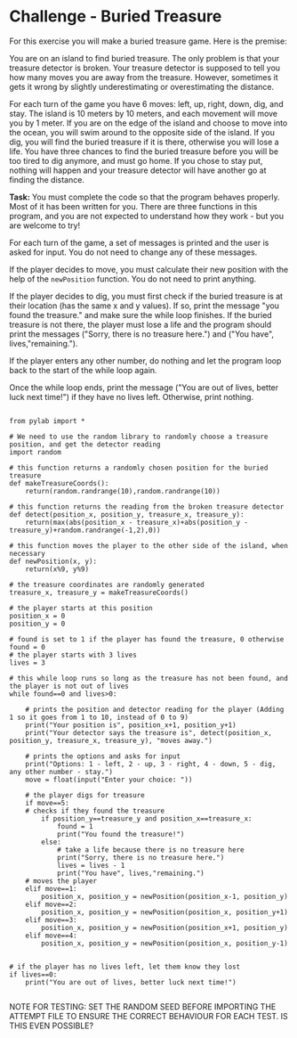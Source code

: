 # Challenge - Buried Treasure

For this exercise you will make a buried treasure game. Here is the premise:

You are on an island to find buried treasure. The only problem is that your treasure detector is broken. Your treasure detector is supposed to tell you how many moves you are away from the treasure. However, sometimes it gets it wrong by slightly underestimating or overestimating the distance.

For each turn of the game you have 6 moves: left, up, right, down, dig, and stay. The island is 10 meters by 10 meters, and each movement will move you by 1 meter. If you are on the edge of the island and choose to move into the ocean, you will swim around to the opposite side of the island. If you dig, you will find the buried treasure if it is there, otherwise you will lose a life. You have three chances to find the buried treasure before you will be too tired to dig anymore, and must go home. If you chose to stay put, nothing will happen and your treasure detector will have another go at finding the distance.


**Task:** You must complete the code so that the program behaves properly. Most of it has been written for you. There are three functions in this program, and you are not expected to understand how they work - but you are welcome to try!

For each turn of the game, a set of messages is printed and the user is asked for input. You do not need to change any of these messages.

If the player decides to move, you must calculate their new position with the help of the `newPosition` function. You do not need to print anything.

If the player decides to dig, you must first check if the buried treasure is at their location (has the same x and y values). If so, print the message "you found the treasure." and make sure the while loop finishes. If the buried treasure is not there, the player must lose a life and the program should print the messages ("Sorry, there is no treasure here.") and ("You have", lives,"remaining.").

If the player enters any other number, do nothing and let the program loop back to the start of the while loop again. 

Once the while loop ends, print the message ("You are out of lives, better luck next time!") if they have no lives left. Otherwise, print nothing.



```

from pylab import *

# We need to use the random library to randomly choose a treasure position, and get the detector reading
import random

# this function returns a randomly chosen position for the buried treasure
def makeTreasureCoords():
    return(random.randrange(10),random.randrange(10))

# this function returns the reading from the broken treasure detector
def detect(position_x, position_y, treasure_x, treasure_y):
    return(max(abs(position_x - treasure_x)+abs(position_y - treasure_y)+random.randrange(-1,2),0))

# this function moves the player to the other side of the island, when necessary
def newPosition(x, y):
    return(x%9, y%9)

# the treasure coordinates are randomly generated
treasure_x, treasure_y = makeTreasureCoords()

# the player starts at this position
position_x = 0
position_y = 0

# found is set to 1 if the player has found the treasure, 0 otherwise
found = 0
# the player starts with 3 lives
lives = 3

# this while loop runs so long as the treasure has not been found, and the player is not out of lives
while found==0 and lives>0:
    
    # prints the position and detector reading for the player (Adding 1 so it goes from 1 to 10, instead of 0 to 9)
    print("Your position is", position_x+1, position_y+1)
    print("Your detector says the treasure is", detect(position_x, position_y, treasure_x, treasure_y), "moves away.")
    
    # prints the options and asks for input
    print("Options: 1 - left, 2 - up, 3 - right, 4 - down, 5 - dig, any other number - stay.")
    move = float(input("Enter your choice: "))
    
    # the player digs for treasure
    if move==5:
    # checks if they found the treasure
        if position_y==treasure_y and position_x==treasure_x:
            found = 1
            print("You found the treasure!")
        else:
            # take a life because there is no treasure here
            print("Sorry, there is no treasure here.")
            lives = lives - 1
            print("You have", lives,"remaining.")
    # moves the player
    elif move==1:
        position_x, position_y = newPosition(position_x-1, position_y)
    elif move==2:
        position_x, position_y = newPosition(position_x, position_y+1)
    elif move==3:
        position_x, position_y = newPosition(position_x+1, position_y)
    elif move==4:
        position_x, position_y = newPosition(position_x, position_y-1)
    
    
# if the player has no lives left, let them know they lost
if lives==0:
    print("You are out of lives, better luck next time!")
    
```

NOTE FOR TESTING: SET THE RANDOM SEED BEFORE IMPORTING THE ATTEMPT FILE TO ENSURE THE CORRECT BEHAVIOUR FOR EACH TEST. IS THIS EVEN POSSIBLE?
